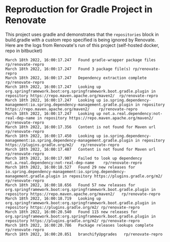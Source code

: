 # Reproduction for Gradle Project in Renovate

This project uses gradle and demonstrates that the `repositories` block in build.gradle with a custom repo specified is being ignored by Renovate. Here are the logs from Renovate's run of this project (self-hosted docker, repo in bitbucket)

    March 18th 2022, 16:00:17.247	Found gradle-wrapper package files	rp/renovate-repro
    March 18th 2022, 16:00:17.247	Found 3 package file(s)	rp/renovate-repro
    March 18th 2022, 16:00:17.247	Dependency extraction complete	rp/renovate-repro
    March 18th 2022, 16:00:17.247	Looking up org.springframework.boot:org.springframework.boot.gradle.plugin in repository https://repo.maven.apache.org/maven2/	rp/renovate-repro
    March 18th 2022, 16:00:17.247	Looking up io.spring.dependency-management:io.spring.dependency-management.gradle.plugin in repository https://repo.maven.apache.org/maven2/	rp/renovate-repro
    March 18th 2022, 16:00:17.247	Looking up not.a.real.dependency:not-real-dep-name in repository https://repo.maven.apache.org/maven2/	rp/renovate-repro
    March 18th 2022, 16:00:17.356	Content is not found for Maven url	rp/renovate-repro
    March 18th 2022, 16:00:17.450	Looking up io.spring.dependency-management:io.spring.dependency-management.gradle.plugin in repository https://plugins.gradle.org/m2/	rp/renovate-repro
    March 18th 2022, 16:00:17.487	Content is not found for Maven url	rp/renovate-repro
    March 18th 2022, 16:00:17.907	Failed to look up dependency not.a.real.dependency:not-real-dep-name	rp/renovate-repro
    March 18th 2022, 16:00:18.527	Found 29 new releases for io.spring.dependency-management:io.spring.dependency-management.gradle.plugin in repository https://plugins.gradle.org/m2/	rp/renovate-repro
    March 18th 2022, 16:00:18.656	Found 57 new releases for org.springframework.boot:org.springframework.boot.gradle.plugin in repository https://repo.maven.apache.org/maven2/	rp/renovate-repro
    March 18th 2022, 16:00:18.719	Looking up org.springframework.boot:org.springframework.boot.gradle.plugin in repository https://plugins.gradle.org/m2/	rp/renovate-repro
    March 18th 2022, 16:00:20.540	Found 115 new releases for org.springframework.boot:org.springframework.boot.gradle.plugin in repository https://plugins.gradle.org/m2/	rp/renovate-repro
    March 18th 2022, 16:00:20.786	Package releases lookups complete	rp/renovate-repro
    March 18th 2022, 16:00:20.851	branchifyUpgrades	rp/renovate-repro
